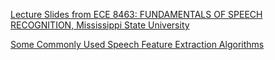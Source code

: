 [Lecture Slides from ECE 8463: FUNDAMENTALS OF SPEECH
RECOGNITION, Mississippi State University](https://isip.piconepress.com/courses/msstate/ece_8463/lectures/current/lecture_15/lecture_15.pdf)


[Some Commonly Used Speech Feature Extraction Algorithms](https://www.intechopen.com/chapters/63970)